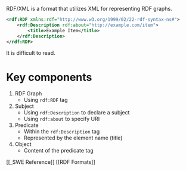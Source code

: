 RDF/XML is a format that utilizes XML for representing RDF graphs.

```xml
<rdf:RDF xmlns:rdf="http://www.w3.org/1999/02/22-rdf-syntax-ns#">
	<rdf:Description rdf:about="http://example.com/item">
		<title>Example Item</title>
	</rdf:Description>
</rdf:RDF>
```

It is difficult to read.
# Key components
1. RDF Graph
	- Using `rdf:RDF` tag
2. Subject
	- Using `rdf:Description` to declare a subject
	- Using `rdf:about` to specify URI
3. Predicate
	- Within the `rdf:Description` tag
	- Represented by the element name (title)
4. Object
	- Content of the predicate tag


[[_SWE Reference]]
[[RDF Formats]]